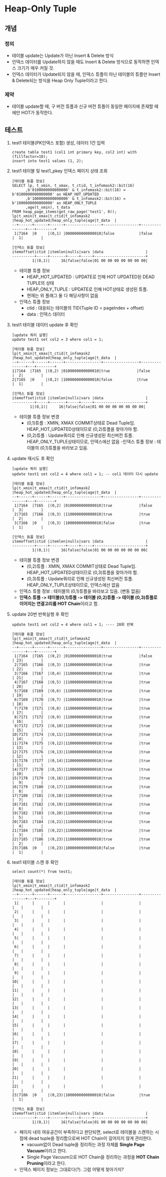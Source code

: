 # Heap-Only Tuple
## 개념
### 정의
- 테이블 update는 Update가 아닌 Insert & Delete 방식
- 인덱스 데이터를 Update하지 않을 때도 Insert & Delete 방식으로 동작하면 인덱스 크기가 매우 커질 것.
- 인덱스 데이터가 Update되지 않을 때, 인덱스 튜플이 아닌 테이블의 튜플만 Insert & Delete되는 방식을 Heap Only Tuple이라고 한다.

### 제약
- 테이블 update할 때, 구 버전 튜플과 신규 버전 튜플이 동일한 페이지에 존재할 때에만 HOT가 동작한다.

## 테스트
1. test1 테이블(PK인덱스 포함) 생성, 데이터 1건 입력
   ```
   create table test1 (col1 int primary key, col2 int) with (fillfactor=10);
   insert into test1 values (1, 2);
   ```

2. test1 테이블 및 test1_pkey 인덱스 페이지 상태 조회
   ```
   [테이블 튜플 정보]
   SELECT lp, t_xmin, t_xmax, t_ctid, t_infomask2::bit(16)
         ,b'0100000000000000' & t_infomask2::bit(16) = b'0100000000000000' as HEAP_HOT_UPDATED
         ,b'1000000000000000' & t_infomask2::bit(16) = b'1000000000000000' as HEAP_ONLY_TUPLE
         ,age(t_xmin), t_data
   FROM heap_page_items(get_raw_page('test1', 0));
   lp|t_xmin|t_xmax|t_ctid|t_infomask2     |heap_hot_updated|heap_only_tuple|age|t_data  |
   --+------+------+------+----------------+----------------+---------------+---+--------+
    1|7164  |0     |(0,1) |0000000000000010|false           |false          |  1|        |

   [인덱스 튜플 정보]
   itemoffset|ctid |itemlen|nulls|vars |data                   |
   ----------+-----+-------+-----+-----+-----------------------+
            1|(0,1)|     16|false|false|01 00 00 00 00 00 00 00|
   ```
   - 테이블 튜플 정보
     - HEAP_HOT_UPDATED : UPDATE로 인해 HOT UPDATED된 DEAD TUPLE의 상태
     - HEAP_ONLY_TUPLE : UPDATE로 인해 HOT상태로 생성된 튜플.
     - 현재는 위 플래그 둘 다 해당사항이 없음
    - 인덱스 튜플 정보
      - ctid : 대응되는 테이블의 TID(Tuple ID = pageIndex + offset)
      - data : 인덱스 데이터
        
3. test1 테이블 데이터 update 후 확인
    ```
   [update 쿼리 실행]
   update test1 set col2 = 3 where col1 = 1;

   [테이블 튜플 정보]
   lp|t_xmin|t_xmax|t_ctid|t_infomask2     |heap_hot_updated|heap_only_tuple|age|t_data  |
   --+------+------+------+----------------+----------------+---------------+---+--------+
    1|7164  |7165  |(0,2) |0100000000000010|true            |false          |  2|        |
    2|7165  |0     |(0,2) |1000000000000010|false           |true           |  1|        |

   [인덱스 튜플 정보]
   itemoffset|ctid |itemlen|nulls|vars |data                   |
   ----------+-----+-------+-----+-----+-----------------------+
            1|(0,1)|     16|false|false|01 00 00 00 00 00 00 00|
   ```
   - 테이블 튜플 정보 변경
     - (0,1)튜플 : XMIN, XMAX COMMIT상태로 Dead Tuple임. HEAP_HOT_UPDATED상태이므로 (0,2)튜플을 찾아가야 함.
     - (0,2)튜플 : Update쿼리로 인해 신규생성된 최신버전 튜플. HEAP_ONLY_TUPLE상태이므로, 인덱스에선 없음
   -인덱스 튜플 정보 : 테이블의 (0,1)튜플을 바라보고 있음.

4. update 재시도 후 확인
   ```
   [update 쿼리 실행]
   update test1 set col2 = 4 where col1 = 1; -- col1 데이터 다시 update

   [테이블 튜플 정보]
   lp|t_xmin|t_xmax|t_ctid|t_infomask2     |heap_hot_updated|heap_only_tuple|age|t_data  |
   --+------+------+------+----------------+----------------+---------------+---+--------+
    1|7164  |7165  |(0,2) |0100000000000010|true            |false          |  3|        |
    2|7165  |7166  |(0,3) |1100000000000010|true            |true           |  2|        |
    3|7166  |0     |(0,3) |1000000000000010|false           |true           |  1|        |

   [인덱스 튜플 정보]
   itemoffset|ctid |itemlen|nulls|vars |data                   |
   ----------+-----+-------+-----+-----+-----------------------+
            1|(0,1)|     16|false|false|01 00 00 00 00 00 00 00|
   ```
   - 테이블 튜플 정보 변경
     - (0,2)튜플 : XMIN, XMAX COMMIT상태로 Dead Tuple임. HEAP_HOT_UPDATED상태이므로 (0,3)튜플을 찾아가야 함.
     - (0,3)튜플 : Update쿼리로 인해 신규생성된 최신버전 튜플. HEAP_ONLY_TUPLE상태이므로, 인덱스에선 없음
   - 인덱스 튜플 정보 : 테이블의 (0,1)튜플을 바라보고 있음. (변동 없음)
   - **인덱스 튜플 -> 테이블(0,1)튜플 -> 테이블 (0,2)튜플 -> 테이블 (0,3)튜플로 이어지는 연결고리를 HOT Chain**이라고 함.
  
5. update 20번 반복실행 후 확인
   ```
   update test1 set col2 = 4 where col1 = 1; ---- 20회 반복

   [테이블 튜플 정보]
   lp|t_xmin|t_xmax|t_ctid|t_infomask2     |heap_hot_updated|heap_only_tuple|age|t_data  |
   --+------+------+------+----------------+----------------+---------------+---+--------+
    1|7164  |7165  |(0,2) |0100000000000010|true            |false          | 23|        |
    2|7165  |7166  |(0,3) |1100000000000010|true            |true           | 22|        |
    3|7166  |7167  |(0,4) |1100000000000010|true            |true           | 21|        |
    4|7167  |7168  |(0,5) |1100000000000010|true            |true           | 20|        |
    5|7168  |7169  |(0,6) |1100000000000010|true            |true           | 19|        |
    6|7169  |7170  |(0,7) |1100000000000010|true            |true           | 18|        |
    7|7170  |7171  |(0,8) |1100000000000010|true            |true           | 17|        |
    8|7171  |7172  |(0,9) |1100000000000010|true            |true           | 16|        |
    9|7172  |7173  |(0,10)|1100000000000010|true            |true           | 15|        |
   10|7173  |7174  |(0,11)|1100000000000010|true            |true           | 14|        |
   11|7174  |7175  |(0,12)|1100000000000010|true            |true           | 13|        |
   12|7175  |7176  |(0,13)|1100000000000010|true            |true           | 12|        |
   13|7176  |7177  |(0,14)|1100000000000010|true            |true           | 11|        |
   14|7177  |7178  |(0,15)|1100000000000010|true            |true           | 10|        |
   15|7178  |7179  |(0,16)|1100000000000010|true            |true           |  9|        |
   16|7179  |7180  |(0,17)|1100000000000010|true            |true           |  8|        |
   17|7180  |7181  |(0,18)|1100000000000010|true            |true           |  7|        |
   18|7181  |7182  |(0,19)|1100000000000010|true            |true           |  6|        |
   19|7182  |7183  |(0,20)|1100000000000010|true            |true           |  5|        |
   20|7183  |7184  |(0,21)|1100000000000010|true            |true           |  4|        |
   21|7184  |7185  |(0,22)|1100000000000010|true            |true           |  3|        |
   22|7185  |7186  |(0,23)|1100000000000010|true            |true           |  2|        |
   23|7186  |0     |(0,23)|1000000000000010|false           |true           |  1|        |
   ```


6. test1 테이블 스캔 후 확인
   ```
   select count(*) from test1;
   
   [테이블 튜플 정보]
   lp|t_xmin|t_xmax|t_ctid|t_infomask2     |heap_hot_updated|heap_only_tuple|age|t_data  |
   --+------+------+------+----------------+----------------+---------------+---+--------+
    1|      |      |      |                |                |               |   |        |
    2|      |      |      |                |                |               |   |        |
    3|      |      |      |                |                |               |   |        |
    4|      |      |      |                |                |               |   |        |
    5|      |      |      |                |                |               |   |        |
    6|      |      |      |                |                |               |   |        |
    7|      |      |      |                |                |               |   |        |
    8|      |      |      |                |                |               |   |        |
    9|      |      |      |                |                |               |   |        |
   10|      |      |      |                |                |               |   |        |
   11|      |      |      |                |                |               |   |        |
   12|      |      |      |                |                |               |   |        |
   13|      |      |      |                |                |               |   |        |
   14|      |      |      |                |                |               |   |        |
   15|      |      |      |                |                |               |   |        |
   16|      |      |      |                |                |               |   |        |
   17|      |      |      |                |                |               |   |        |
   18|      |      |      |                |                |               |   |        |
   19|      |      |      |                |                |               |   |        |
   20|      |      |      |                |                |               |   |        |
   21|      |      |      |                |                |               |   |        |
   22|      |      |      |                |                |               |   |        |
   23|7186  |0     |(0,23)|1000000000000010|false           |true           |  1|        |

   [인덱스 튜플 정보]
   itemoffset|ctid |itemlen|nulls|vars |data                   |
   ----------+-----+-------+-----+-----+-----------------------+
            1|(0,1)|     16|false|false|01 00 00 00 00 00 00 00|
   ```
   - 페이지 내의 여유공간이 부족하다고 판단되면, select로 테이블을 스캔하는 시점에 dead tuple을 정리함으로써 HOT Chain이 길어지지 않게 관리한다.
     -  vacuum없이 Dead tuple을 정리하는 과정 자체를 **Single Page Vacuum**이라고 한다.
     -  Single Page Vacuum으로 HOT Chain을 정리하는 과정을 **HOT Chain Pruning**이라고 한다.
   - 인덱스 페이지 정보는 그대로다(?). 그럼 어떻게 찾아가지?
  
